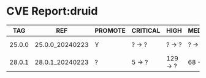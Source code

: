 # CVE Report:druid
|  TAG   |       REF       | PROMOTE | CRITICAL |   HIGH   | MEDIUM  |   LOW   | UNKNOWN |
|--------|-----------------|---------|----------|----------|---------|---------|---------|
| 25.0.0 | 25.0.0_20240223 | Y       | ? -> ?   | ? -> ?   | ? -> ?  | ? -> ?  | ? -> ?  |
| 28.0.1 | 28.0.1_20240223 | ?       | 5 -> ?   | 129 -> ? | 68 -> ? | 29 -> ? | 0 -> ?  |
